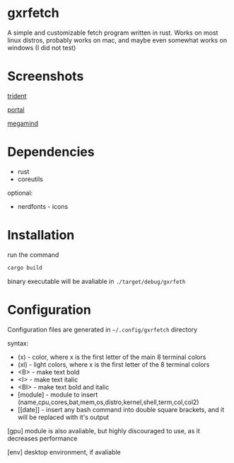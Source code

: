 # gxrfetch
A simple and customizable fetch program written in rust.
Works on most linux distros, probably works on mac, and maybe even somewhat works on windows (I did not test)

# Screenshots

[trident](img/trident.png)

[portal](img/portal.png)

[megamind](img/megamind.png)

# Dependencies
* rust
* coreutils

optional:
* nerdfonts - icons

# Installation
run the command

```bash
cargo build
```

binary executable will be avaliable in `./target/debug/gxrfeth`

# Configuration

Configuration files are generated in `~/.config/gxrfetch` directory

syntax:

* (x) - color, where x is the first letter of the main 8 terminal colors
* (xl) - light colors, where x is the first letter of the 8 terminal colors
* \<B> - make text bold
* \<I> - make text italic
* \<BI> - make text bold and italic
* [module] - module to insert (name,cpu,cores,bat,mem,os,distro,kernel,shell,term,col,col2)
* [\[date]] - insert any bash command into double square brackets, and it will be replaced
with it's output

[gpu] module is also avaliable, but highly discouraged to use, as it decreases performance

[env] desktop environment, if avaliable
